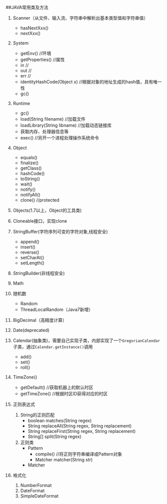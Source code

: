 ##JAVA常用类及方法
1. Scanner（从文件、输入流、字符串中解析出基本类型值和字符串值）
	- hasNextXxx()
	- nextXxx()
2. System
	- getEnv() //环境
	- getProperties()  //属性
	- in //
	- out //
	- err //
	- identityHashCode(Object x)  //根据对象的地址生成的hash值，具有唯一性
	- gc() 

3. Runtime
	- gc()
	- load(String filename)  //加载文件
	- loadLibrary(String libname)  //加载动态链接库
	- 获取内存、处理器信息等
	- exec()  //另开一个进程处理操作系统命令
4. Object
	- equals()
	- finalize()
	- getClass()
	- hashCode()
	- toString()
	- wait()
	- notify()
	- notifyAll()
	- clone() //protected
5. Objects(1.7以上，Object的工具类)

6. Cloneable接口，实现clone
7. StringBuffer(字符序列可变的字符对象,线程安全)
	- append()
	- insert()
	- reverse()
	- setCharAt()
	- setLength() 
8. StringBuilder(非线程安全)
9. Math
10. 随机数
	- Random
	- ThreadLocalRandom（Java7新增）
11. BigDecimal（高精度计算）
12. Date(deprecated)
13. Calendar(抽象类)，需要自己实现子类，内部实现了一个`GregorianCalendar`子类，通过`Calendar.getInstance()`调用
	- add()
	- set()
	- roll()
14. TimeZone()
	- getDefault() //获取机器上的默认时区
	- getTimeZone() //根据时区ID获得对应的时区

15. 正则表达式
	1. String的正则匹配
		- boolean matches(String regex)
		- String replaceAll(String regex, String replacement)
		- String replaceFirst(String regex, String replacement)
		- String[] split(String regex)
	2. 正则类
		- Pattern
			- compile() //将正则字符串编译成Pattern对象
			- Matcher matcher(String str)
		- Matcher

16. 格式化
	1. NumberFormat
	2. DateFormat
	3. SimpleDateFormat


















